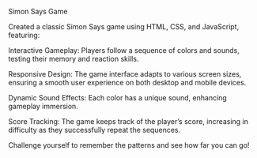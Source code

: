 Simon Says Game

Created a classic Simon Says game using HTML, CSS, and JavaScript, featuring:

Interactive Gameplay: Players follow a sequence of colors and sounds, testing their memory and reaction skills.

Responsive Design: The game interface adapts to various screen sizes, ensuring a smooth user experience on both desktop and mobile devices.

Dynamic Sound Effects: Each color has a unique sound, enhancing gameplay immersion.

Score Tracking: The game keeps track of the player’s score, increasing in difficulty as they successfully repeat the sequences.

Challenge yourself to remember the patterns and see how far you can go!

